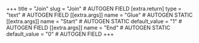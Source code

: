 +++
title = "Join"
slug = "Join" # AUTOGEN FIELD
[extra.return]
type = "text" # AUTOGEN FIELD
[[extra.args]]
name = "Glue" # AUTOGEN STATIC
[[extra.args]]
name = "Start" # AUTOGEN STATIC
default_value = "1" # AUTOGEN FIELD
[[extra.args]]
name = "End" # AUTOGEN STATIC
default_value = "0" # AUTOGEN FIELD
+++